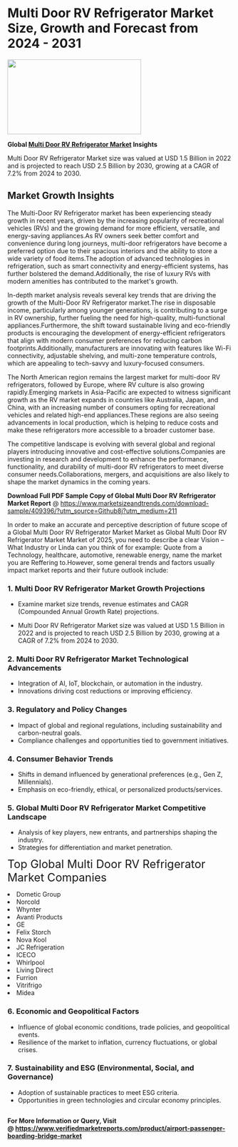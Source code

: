 <H1>Multi Door RV Refrigerator Market Size, Growth and Forecast from 2024 - 2031</H1><img class="aligncenter size-medium wp-image-584254" src="https://thirdeyenews.in/wp-content/uploads/2024/09/Global-Market-Research-300x168.jpeg" alt="" width="300" height="168" /><p><strong>Global&nbsp;<a href="https://www.marketsizeandtrends.com/download-sample/409396/?utm_source=Github8j?utm_medium=211">Multi Door RV Refrigerator Market</a> Insights</strong></p><p>Multi Door RV Refrigerator Market size was valued at USD 1.5 Billion in 2022 and is projected to reach USD 2.5 Billion by 2030, growing at a CAGR of 7.2% from 2024 to 2030.</p><p><h2>Market Growth Insights</h2> <p>The Multi-Door RV Refrigerator market has been experiencing steady growth in recent years, driven by the increasing popularity of recreational vehicles (RVs) and the growing demand for more efficient, versatile, and energy-saving appliances.As RV owners seek better comfort and convenience during long journeys, multi-door refrigerators have become a preferred option due to their spacious interiors and the ability to store a wide variety of food items.The adoption of advanced technologies in refrigeration, such as smart connectivity and energy-efficient systems, has further bolstered the demand.Additionally, the rise of luxury RVs with modern amenities has contributed to the market's growth.</p> <p>In-depth market analysis reveals several key trends that are driving the growth of the Multi-Door RV Refrigerator market.The rise in disposable income, particularly among younger generations, is contributing to a surge in RV ownership, further fueling the need for high-quality, multi-functional appliances.Furthermore, the shift toward sustainable living and eco-friendly products is encouraging the development of energy-efficient refrigerators that align with modern consumer preferences for reducing carbon footprints.Additionally, manufacturers are innovating with features like Wi-Fi connectivity, adjustable shelving, and multi-zone temperature controls, which are appealing to tech-savvy and luxury-focused consumers.</p> <p>The North American region remains the largest market for multi-door RV refrigerators, followed by Europe, where RV culture is also growing rapidly.Emerging markets in Asia-Pacific are expected to witness significant growth as the RV market expands in countries like Australia, Japan, and China, with an increasing number of consumers opting for recreational vehicles and related high-end appliances.These regions are also seeing advancements in local production, which is helping to reduce costs and make these refrigerators more accessible to a broader customer base.</p> <p>The competitive landscape is evolving with several global and regional players introducing innovative and cost-effective solutions.Companies are investing in research and development to enhance the performance, functionality, and durability of multi-door RV refrigerators to meet diverse consumer needs.Collaborations, mergers, and acquisitions are also likely to shape the market dynamics in the coming years.</p> <p><span class=""><strong>Download Full PDF Sample Copy of Global Multi Door RV Refrigerator Market Report</strong> @ <a href="https://www.marketsizeandtrends.com/download-sample/409396/?utm_source=Github8j?utm_medium=211" target="_blank">https://www.marketsizeandtrends.com/download-sample/409396/?utm_source=Github8j?utm_medium=211</a></span></p><p>In order to make an accurate and perceptive description of future scope of a Global&nbsp;Multi Door RV Refrigerator Market Market as Global&nbsp;Multi Door RV Refrigerator Market Market of 2025, you need to describe a clear Vision &ndash; What Industry or Linda can you think of for example: Quote from a Technology, healthcare, automotive, renewable energy, name the market you are Reffering to.However, some general trends and factors usually impact market reports and their future outlook include:</p><h3>1.&nbsp;<strong>Multi Door RV Refrigerator Market Growth Projections</strong></h3><ul><li>Examine market size trends, revenue estimates and CAGR (Compounded Annual Growth Rate) projections.</li><li><p>Multi Door RV Refrigerator Market size was valued at USD 1.5 Billion in 2022 and is projected to reach USD 2.5 Billion by 2030, growing at a CAGR of 7.2% from 2024 to 2030.</p></li></ul><h3>2.&nbsp;<strong>Multi Door RV Refrigerator Market Technological Advancements</strong></h3><ul><li>Integration of AI, IoT, blockchain, or automation in the industry.</li><li>Innovations driving cost reductions or improving efficiency.</li></ul><h3>3.&nbsp;<strong>Regulatory and Policy Changes</strong></h3><ul><li>Impact of global and regional regulations, including sustainability and carbon-neutral goals.</li><li>Compliance challenges and opportunities tied to government initiatives.</li></ul><h3>4.&nbsp;<strong>Consumer Behavior Trends</strong></h3><ul><li>Shifts in demand influenced by generational preferences (e.g., Gen Z, Millennials).</li><li>Emphasis on eco-friendly, ethical, or personalized products/services.</li></ul><h3>5.&nbsp;<strong>Global Multi Door RV Refrigerator Market Competitive Landscape</strong></h3><ul><li>Analysis of key players, new entrants, and partnerships shaping the industry.</li><li>Strategies for differentiation and market penetration.</li></ul><p data-pm-slice="1 1 []"><span style="color: inherit; font-family: inherit; font-size: 25px;">Top Global Multi Door RV Refrigerator Market Companies</span></p><div class="" data-test-id=""><p><li>Dometic Group</li><li> Norcold</li><li> Whynter</li><li> Avanti Products</li><li> GE</li><li> Felix Storch</li><li> Nova Kool</li><li> JC Refrigeration</li><li> ICECO</li><li> Whirlpool</li><li> Living Direct</li><li> Furrion</li><li> Vitrifrigo</li><li> Midea</li></p></div><h3>6.&nbsp;<strong>Economic and Geopolitical Factors</strong></h3><ul><li>Influence of global economic conditions, trade policies, and geopolitical events.</li><li>Resilience of the market to inflation, currency fluctuations, or global crises.</li></ul><h3>7.&nbsp;<strong>Sustainability and ESG (Environmental, Social, and Governance)</strong></h3><ul><li>Adoption of sustainable practices to meet ESG criteria.</li><li>Opportunities in green technologies and circular economy principles.</li></ul><h2><strong style="font-size: 14px;">For More Information or Query, Visit @&nbsp;</strong><a style="background-color: #ffffff; font-size: 14px;" href="https://www.marketsizeandtrends.com/report/multi-door-rv-refrigerator-market/" target="_blank">https://www.verifiedmarketreports.com/product/airport-passenger-boarding-bridge-market</a></h2>